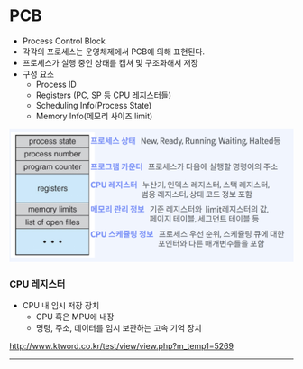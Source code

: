 # PCB

- Process Control Block
- 각각의 프로세스는 운영체제에서 PCB에 의해 표현된다.
- 프로세스가 실행 중인 상태를 캡쳐 및 구조화해서 저장
- 구성 요소
  - Process ID
  - Registers (PC, SP 등 CPU 레지스터들)
  - Scheduling Info(Process State)
  - Memory Info(메모리 사이즈 limit)

![pcb](./assets/2023-09-13-21-42-39.png)

### CPU 레지스터

- CPU 내 임시 저장 장치
  - CPU 혹은 MPU에 내장
  - 명령, 주소, 데이터를 임시 보관하는 고속 기억 장치

http://www.ktword.co.kr/test/view/view.php?m_temp1=5269

---
